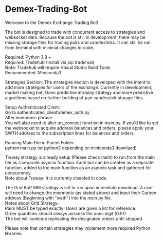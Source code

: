 # Demex-Trading-Bot

Welcome to the Demex Exchange Trading Bot!

The bot is designed to trade with concurrent access to strategies and websocket data. Because the bot is still in development, there may be missing storage files for trading pairs and candlesticks.  It can still be run from terminal with minimal changes to code.

Required: Python 3.8 + <br>
Required: Tradehub (Install via pip tradehub)<br>
Note: Tradehub will require Visual Studio Build Tools<br>
Recommended: Miniconda3<br>

Strategies Section:
The strategies section is developed with the intent to add more strategies for users of the exchange.  Currently in development, market making bot, Gann predictive intraday strategy and more predictive algorithms based on further building of pair candlestick storage files.

Setup Authenticated Client:<br>
Go to authenticated_client\demex_auth.py<br>
Alter mnemonic phrase<br>
You will also need to alter on_connect function in main.py. If you'd like to set the websocket to acquire address balances and orders, please apply your SWTH address to the subscription lines for balances and orders.<br>

Running Main File in Parent Folder:<br>
python main.py (or python3 depending on miniconda3 downlaod)<br>

Treway strategy is already setup (Please check math) to run from the main file as a separate asyncio function. Each bot can be created as a separate function, added to the main function as an asyncio task and gathered for concurrency.<br>
Note about Treway: It is currently disabled in code.<br>

The Grid Bot/ MM strategy is set to run upon immediate download. A user will need to change the mnemonic (as stated above) and input their Carbon address (Beginning with "swth") into the main.py file. <br>
Notes about Grid Strategy: <br>
Pairs MUST be typed exactly! Users are given a list for reference.<br>
Order quantities should always possess the ones digit (0.01)<br>
The bot will continue replicating the designated orders until stopped <br>

Please note that certain strategies may implement more required Python libraries.
